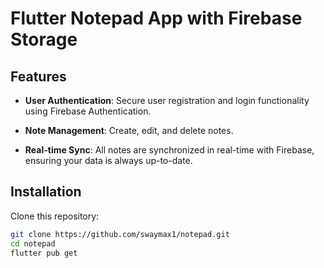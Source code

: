 # Flutter Notepad App with Firebase Storage


## Features

- **User Authentication**: Secure user registration and login functionality using Firebase Authentication.

- **Note Management**: Create, edit, and delete notes.

- **Real-time Sync**: All notes are synchronized in real-time with Firebase, ensuring your data is always up-to-date.


## Installation

Clone this repository:
   ```bash
   git clone https://github.com/swaymax1/notepad.git
   cd notepad
   flutter pub get
